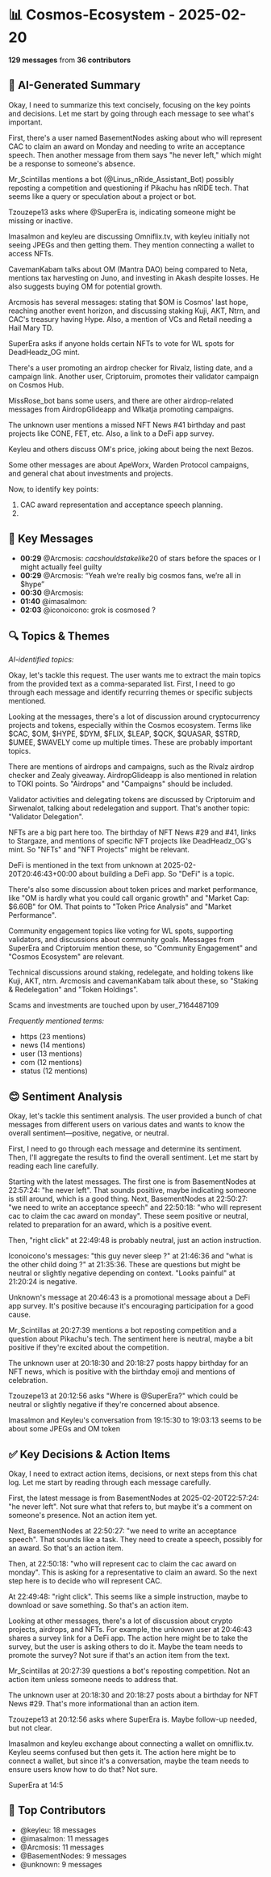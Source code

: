 # 📊 Cosmos-Ecosystem - 2025-02-20
**129 messages** from **36 contributors**

## 📝 AI-Generated Summary
<think>
Okay, I need to summarize this text concisely, focusing on the key points and decisions. Let me start by going through each message to see what's important.

First, there's a user named BasementNodes asking about who will represent CAC to claim an award on Monday and needing to write an acceptance speech. Then another message from them says "he never left," which might be a response to someone's absence. 

Mr_Scintillas mentions a bot (@Linus_nRide_Assistant_Bot) possibly reposting a competition and questioning if Pikachu has nRIDE tech. That seems like a query or speculation about a project or bot.

Tzouzepe13 asks where @SuperEra is, indicating someone might be missing or inactive. 

Imasalmon and keyleu are discussing Omniflix.tv, with keyleu initially not seeing JPEGs and then getting them. They mention connecting a wallet to access NFTs. 

CavemanKabam talks about OM (Mantra DAO) being compared to Neta, mentions tax harvesting on Juno, and investing in Akash despite losses. He also suggests buying OM for potential growth.

Arcmosis has several messages: stating that $OM is Cosmos' last hope, reaching another event horizon, and discussing staking Kuji, AKT, Ntrn, and CAC's treasury having Hype. Also, a mention of VCs and Retail needing a Hail Mary TD.

SuperEra asks if anyone holds certain NFTs to vote for WL spots for DeadHeadz_OG mint. 

There's a user promoting an airdrop checker for Rivalz, listing date, and a campaign link. Another user, Criptoruim, promotes their validator campaign on Cosmos Hub.

MissRose_bot bans some users, and there are other airdrop-related messages from AirdropGlideapp and Wlkatja promoting campaigns.

The unknown user mentions a missed NFT News #41 birthday and past projects like CONE, FET, etc. Also, a link to a DeFi app survey.

Keyleu and others discuss OM's price, joking about being the next Bezos. 

Some other messages are about ApeWorx, Warden Protocol campaigns, and general chat about investments and projects.

Now, to identify key points: 

1. CAC award representation and acceptance speech planning.
2.

## 💬 Key Messages
- **00:29** @Arcmosis: $cac should stake like 20$ of stars before the spaces or I might actually feel guilty
- **00:29** @Arcmosis: “Yeah we’re really big cosmos fans, we’re all in $hype”
- **00:30** @Arcmosis: 
- **01:40** @imasalmon: 
- **02:03** @iconoicono: grok is cosmosed ?

## 🔍 Topics & Themes
*AI-identified topics:*
> <think>
Okay, let's tackle this request. The user wants me to extract the main topics from the provided text as a comma-separated list. First, I need to go through each message and identify recurring themes or specific subjects mentioned.

Looking at the messages, there's a lot of discussion around cryptocurrency projects and tokens, especially within the Cosmos ecosystem. Terms like $CAC, $OM, $HYPE, $DYM, $FLIX, $LEAP, $QCK, $QUASAR, $STRD, $UMEE, $WAVELY come up multiple times. These are probably important topics. 

There are mentions of airdrops and campaigns, such as the Rivalz airdrop checker and Zealy giveaway. AirdropGlideapp is also mentioned in relation to TOKI points. So "Airdrops" and "Campaigns" should be included.

Validator activities and delegating tokens are discussed by Criptoruim and Sirwenalot, talking about redelegation and support. That's another topic: "Validator Delegation".

NFTs are a big part here too. The birthday of NFT News #29 and #41, links to Stargaze, and mentions of specific NFT projects like DeadHeadz_OG's mint. So "NFTs" and "NFT Projects" might be relevant.

DeFi is mentioned in the text from unknown at 2025-02-20T20:46:43+00:00 about building a DeFi app. So "DeFi" is a topic.

There's also some discussion about token prices and market performance, like "OM is hardly what you could call organic growth" and "Market Cap: $6.60B" for OM. That points to "Token Price Analysis" and "Market Performance".

Community engagement topics like voting for WL spots, supporting validators, and discussions about community goals. Messages from SuperEra and Criptoruim mention these, so "Community Engagement" and "Cosmos Ecosystem" are relevant.

Technical discussions around staking, redelegate, and holding tokens like Kuji, AKT, ntrn. Arcmosis and cavemanKabam talk about these, so "Staking & Redelegation" and "Token Holdings".

Scams and investments are touched upon by user_7164487109

*Frequently mentioned terms:*
- https (23 mentions)
- news (14 mentions)
- user (13 mentions)
- com (12 mentions)
- status (12 mentions)

## 😊 Sentiment Analysis
<think>
Okay, let's tackle this sentiment analysis. The user provided a bunch of chat messages from different users on various dates and wants to know the overall sentiment—positive, negative, or neutral.

First, I need to go through each message and determine its sentiment. Then, I'll aggregate the results to find the overall sentiment. Let me start by reading each line carefully.

Starting with the latest messages. The first one is from BasementNodes at 22:57:24: "he never left". That sounds positive, maybe indicating someone is still around, which is a good thing. Next, BasementNodes at 22:50:27: "we need to write an acceptance speech" and 22:50:18: "who will represent cac to claim the cac award on monday". These seem positive or neutral, related to preparation for an award, which is a positive event.

Then, "right click" at 22:49:48 is probably neutral, just an action instruction. 

Iconoicono's messages: "this guy never sleep ?" at 21:46:36 and "what is the other child doing ?" at 21:35:36. These are questions but might be neutral or slightly negative depending on context. "Looks painful" at 21:20:24 is negative.

Unknown's message at 20:46:43 is a promotional message about a DeFi app survey. It's positive because it's encouraging participation for a good cause. 

Mr_Scintillas at 20:27:39 mentions a bot reposting competition and a question about Pikachu's tech. The sentiment here is neutral, maybe a bit positive if they're excited about the competition.

The unknown user at 20:18:30 and 20:18:27 posts happy birthday for an NFT news, which is positive with the birthday emoji and mentions of celebration.

Tzouzepe13 at 20:12:56 asks "Where is @SuperEra?" which could be neutral or slightly negative if they're concerned about absence.

Imasalmon and Keyleu's conversation from 19:15:30 to 19:03:13 seems to be about some JPEGs and OM token

## ✅ Key Decisions & Action Items
<think>
Okay, I need to extract action items, decisions, or next steps from this chat log. Let me start by reading through each message carefully.

First, the latest message is from BasementNodes at 2025-02-20T22:57:24: "he never left". Not sure what that refers to, but maybe it's a comment on someone's presence. Not an action item yet.

Next, BasementNodes at 22:50:27: "we need to write an acceptance speech". That sounds like a task. They need to create a speech, possibly for an award. So that's an action item.

Then, at 22:50:18: "who will represent cac to claim the cac award on monday". This is asking for a representative to claim an award. So the next step here is to decide who will represent CAC.

At 22:49:48: "right click". This seems like a simple instruction, maybe to download or save something. So that's an action item.

Looking at other messages, there's a lot of discussion about crypto projects, airdrops, and NFTs. For example, the unknown user at 20:46:43 shares a survey link for a DeFi app. The action here might be to take the survey, but the user is asking others to do it. Maybe the team needs to promote the survey? Not sure if that's an action item from the text.

Mr_Scintillas at 20:27:39 questions a bot's reposting competition. Not an action item unless someone needs to address that.

The unknown user at 20:18:30 and 20:18:27 posts about a birthday for NFT News #29. That's more informational than an action item.

Tzouzepe13 at 20:12:56 asks where SuperEra is. Maybe follow-up needed, but not clear.

Imasalmon and keyleu exchange about connecting a wallet on omniflix.tv. Keyleu seems confused but then gets it. The action here might be to connect a wallet, but since it's a conversation, maybe the team needs to ensure users know how to do that? Not sure.

SuperEra at 14:5

## 👥 Top Contributors
- @keyleu: 18 messages
- @imasalmon: 11 messages
- @Arcmosis: 11 messages
- @BasementNodes: 9 messages
- @unknown: 9 messages